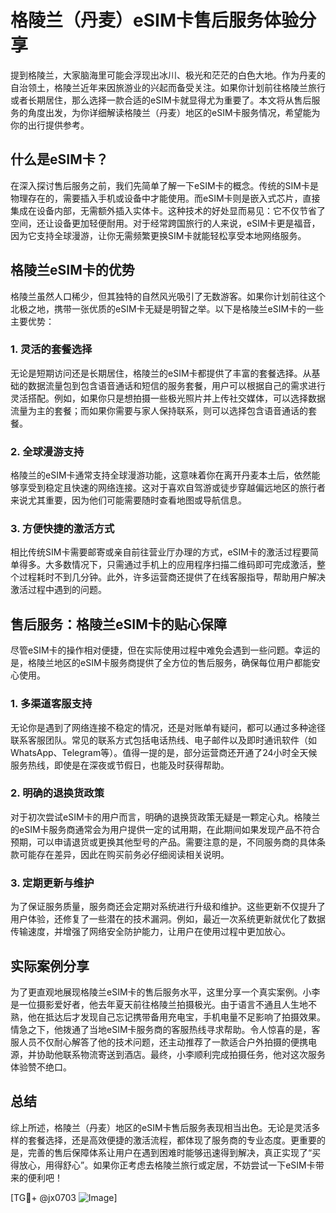 # 格陵兰（丹麦）eSIM卡售后服务体验分享

提到格陵兰，大家脑海里可能会浮现出冰川、极光和茫茫的白色大地。作为丹麦的自治领土，格陵兰近年来因旅游业的兴起而备受关注。如果你计划前往格陵兰旅行或者长期居住，那么选择一款合适的eSIM卡就显得尤为重要了。本文将从售后服务的角度出发，为你详细解读格陵兰（丹麦）地区的eSIM卡服务情况，希望能为你的出行提供参考。

## 什么是eSIM卡？

在深入探讨售后服务之前，我们先简单了解一下eSIM卡的概念。传统的SIM卡是物理存在的，需要插入手机或设备中才能使用。而eSIM卡则是嵌入式芯片，直接集成在设备内部，无需额外插入实体卡。这种技术的好处显而易见：它不仅节省了空间，还让设备更加轻便耐用。对于经常跨国旅行的人来说，eSIM卡更是福音，因为它支持全球漫游，让你无需频繁更换SIM卡就能轻松享受本地网络服务。

## 格陵兰eSIM卡的优势

格陵兰虽然人口稀少，但其独特的自然风光吸引了无数游客。如果你计划前往这个北极之地，携带一张优质的eSIM卡无疑是明智之举。以下是格陵兰eSIM卡的一些主要优势：

### 1. 灵活的套餐选择
无论是短期访问还是长期居住，格陵兰的eSIM卡都提供了丰富的套餐选择。从基础的数据流量包到包含语音通话和短信的服务套餐，用户可以根据自己的需求进行灵活搭配。例如，如果你只是想拍摄一些极光照片并上传社交媒体，可以选择数据流量为主的套餐；而如果你需要与家人保持联系，则可以选择包含语音通话的套餐。

### 2. 全球漫游支持
格陵兰的eSIM卡通常支持全球漫游功能，这意味着你在离开丹麦本土后，依然能够享受到稳定且快速的网络连接。这对于喜欢自驾游或徒步穿越偏远地区的旅行者来说尤其重要，因为他们可能需要随时查看地图或导航信息。

### 3. 方便快捷的激活方式
相比传统SIM卡需要邮寄或亲自前往营业厅办理的方式，eSIM卡的激活过程要简单得多。大多数情况下，只需通过手机上的应用程序扫描二维码即可完成激活，整个过程耗时不到几分钟。此外，许多运营商还提供了在线客服指导，帮助用户解决激活过程中遇到的问题。

## 售后服务：格陵兰eSIM卡的贴心保障

尽管eSIM卡的操作相对便捷，但在实际使用过程中难免会遇到一些问题。幸运的是，格陵兰地区的eSIM卡服务商提供了全方位的售后服务，确保每位用户都能安心使用。

### 1. 多渠道客服支持
无论你是遇到了网络连接不稳定的情况，还是对账单有疑问，都可以通过多种途径联系客服团队。常见的联系方式包括电话热线、电子邮件以及即时通讯软件（如WhatsApp、Telegram等）。值得一提的是，部分运营商还开通了24小时全天候服务热线，即使是在深夜或节假日，也能及时获得帮助。

### 2. 明确的退换货政策
对于初次尝试eSIM卡的用户而言，明确的退换货政策无疑是一颗定心丸。格陵兰的eSIM卡服务商通常会为用户提供一定的试用期，在此期间如果发现产品不符合预期，可以申请退货或更换其他型号的产品。需要注意的是，不同服务商的具体条款可能存在差异，因此在购买前务必仔细阅读相关说明。

### 3. 定期更新与维护
为了保证服务质量，服务商还会定期对系统进行升级和维护。这些更新不仅提升了用户体验，还修复了一些潜在的技术漏洞。例如，最近一次系统更新就优化了数据传输速度，并增强了网络安全防护能力，让用户在使用过程中更加放心。

## 实际案例分享

为了更直观地展现格陵兰eSIM卡的售后服务水平，这里分享一个真实案例。小李是一位摄影爱好者，他去年夏天前往格陵兰拍摄极光。由于语言不通且人生地不熟，他在抵达后才发现自己忘记携带备用充电宝，手机电量不足影响了拍摄效果。情急之下，他拨通了当地eSIM卡服务商的客服热线寻求帮助。令人惊喜的是，客服人员不仅耐心解答了他的技术问题，还主动推荐了一款适合户外拍摄的便携电源，并协助他联系物流寄送到酒店。最终，小李顺利完成拍摄任务，他对这次服务体验赞不绝口。

## 总结

综上所述，格陵兰（丹麦）地区的eSIM卡售后服务表现相当出色。无论是灵活多样的套餐选择，还是高效便捷的激活流程，都体现了服务商的专业态度。更重要的是，完善的售后保障体系让用户在遇到困难时能够迅速得到解决，真正实现了“买得放心，用得舒心”。如果你正考虑去格陵兰旅行或定居，不妨尝试一下eSIM卡带来的便利吧！

[TG💪+ @jx0703 ![Image](https://github.com/user-attachments/assets/dbca1d08-cadb-493c-b0ec-ad6f7a83f270)]